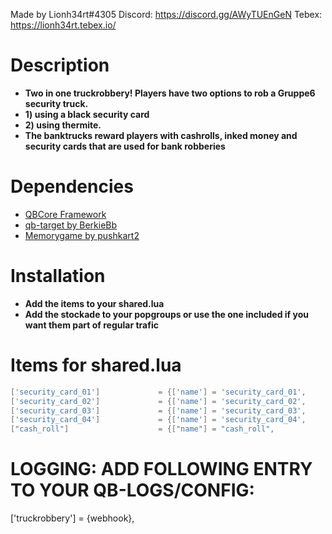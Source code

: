 Made by Lionh34rt#4305
Discord: https://discord.gg/AWyTUEnGeN
Tebex: https://lionh34rt.tebex.io/

# Description
* **Two in one truckrobbery! Players have two options to rob a Gruppe6 security truck.**
* **1) using a black security card**
* **2) using thermite.**
* **The banktrucks reward players with cashrolls, inked money and security cards that are used for bank robberies**

# Dependencies
* [QBCore Framework](https://github.com/qbcore-framework)
* [qb-target by BerkieBb](https://github.com/BerkieBb/qb-target)
* [Memorygame by pushkart2](https://github.com/pushkart2/memorygame)

# Installation
* **Add the items to your shared.lua**
* **Add the stockade to your popgroups or use the one included if you want them part of regular trafic**

# Items for shared.lua
```lua
['security_card_01'] 			 = {['name'] = 'security_card_01', 			  	['label'] = 'Security Card A', 			['weight'] = 0, 		['type'] = 'item', 		['image'] = 'security_card_01.png', 	['unique'] = false, 	['useable'] = true, 	['shouldClose'] = true,	   ['combinable'] = nil,   ['description'] = 'A green security card'},
['security_card_02'] 			 = {['name'] = 'security_card_02', 			  	['label'] = 'Security Card B', 			['weight'] = 0, 		['type'] = 'item', 		['image'] = 'security_card_02.png', 	['unique'] = false, 	['useable'] = true, 	['shouldClose'] = true,	   ['combinable'] = nil,   ['description'] = 'A gold security card'},
['security_card_03'] 			 = {['name'] = 'security_card_03', 			  	['label'] = 'Purple Security Card', 	['weight'] = 1000, 		['type'] = 'item', 		['image'] = 'security_card_03.png', 	['unique'] = false, 	['useable'] = true, 	['shouldClose'] = true,	   ['combinable'] = nil,   ['description'] = 'A purple security card.'},
['security_card_04'] 			 = {['name'] = 'security_card_04', 			  	['label'] = 'Black Security Card', 		['weight'] = 1000, 		['type'] = 'item', 		['image'] = 'security_card_04.png', 	['unique'] = false, 	['useable'] = true, 	['shouldClose'] = true,	   ['combinable'] = nil,   ['description'] = 'A black security card.'},
["cash_roll"] 			 		 = {["name"] = "cash_roll", 					["label"] = "Roll with money", 			["weight"] = 0, 		["type"] = "item", 		["image"] = "cash_roll.png", 			["unique"] = false, 	["useable"] = true, 	["shouldClose"] = true,    ["combinable"] = nil,   ["description"] = "Roll with banknotes"},
```

# LOGGING: ADD FOLLOWING ENTRY TO YOUR QB-LOGS/CONFIG:
['truckrobbery'] = {webhook},
